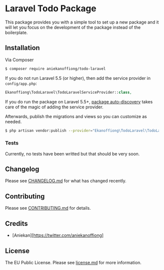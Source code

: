 # Laravel Todo Package

This package provides you with a simple tool to set up a new package and it will let you focus on the development of the package instead of the boilerplate.

## Installation

Via Composer

```bash
$ composer require aniekanoffiong/todo-laravel
```

If you do not run Laravel 5.5 (or higher), then add the service provider in `config/app.php`:

```php
Ekanoffiong\TodoLaravel\TodoLaravelServiceProvider::class,
```

If you do run the package on Laravel 5.5+, [package auto-discovery](https://medium.com/@taylorotwell/package-auto-discovery-in-laravel-5-5-ea9e3ab20518) takes care of the magic of adding the service provider.

Afterwards, publish the migrations and views so you can customize as needed.

```bash
$ php artisan vendor:publish --provider="Ekanoffiong\TodoLaravel\TodoLaravelServiceProvider"
```

### Tests
Currently, no tests have been writted but that should be very soon.

## Changelog

Please see [CHANGELOG.md](CHANGELOG.md) for what has changed recently.

## Contributing

Please see [CONTRIBUTING.md](CONTRIBUTING.md) for details.

## Credits

- [Aniekan][https://twitter.com/aniekanoffiong]

## License

The EU Public License. Please see [license.md](license.md) for more information.
